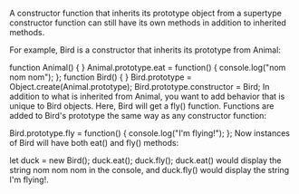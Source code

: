A constructor function that inherits its prototype object from a supertype constructor function can still have its own methods in addition to inherited methods.

For example, Bird is a constructor that inherits its prototype from Animal:

function Animal() { }
Animal.prototype.eat = function() {
  console.log("nom nom nom");
};
function Bird() { }
Bird.prototype = Object.create(Animal.prototype);
Bird.prototype.constructor = Bird;
In addition to what is inherited from Animal, you want to add behavior that is unique to Bird objects. Here, Bird will get a fly() function. Functions are added to Bird's prototype the same way as any constructor function:

Bird.prototype.fly = function() {
  console.log("I'm flying!");
};
Now instances of Bird will have both eat() and fly() methods:

let duck = new Bird();
duck.eat();
duck.fly();
duck.eat() would display the string nom nom nom in the console, and duck.fly() would display the string I'm flying!.